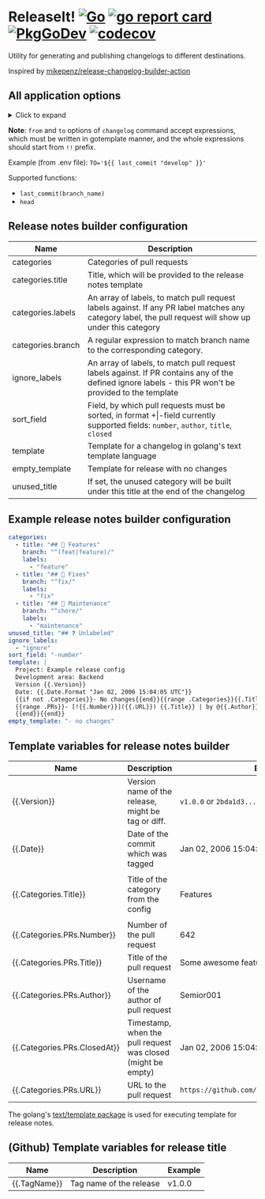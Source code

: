 # ReleaseIt! [![Go](https://github.com/Semior001/releaseit/actions/workflows/.go.yaml/badge.svg)](https://github.com/Semior001/releaseit/actions/workflows/.go.yaml) [![go report card](https://goreportcard.com/badge/github.com/semior001/releaseit)](https://goreportcard.com/report/github.com/semior001/releaseit) [![PkgGoDev](https://pkg.go.dev/badge/github.com/Semior001/releaseit)](https://pkg.go.dev/github.com/Semior001/releaseit) [![codecov](https://codecov.io/gh/Semior001/releaseit/branch/master/graph/badge.svg?token=0MAV99RJ1C)](https://codecov.io/gh/Semior001/releaseit)

Utility for generating and publishing changelogs to different destinations.

Inspired by [mikepenz/release-changelog-builder-action](https://github.com/mikepenz/release-changelog-builder-action)

## All application options
<details>
<summary>Click to expand</summary>

```
Application Options:
      --dbg                                    turn on debug mode [$DEBUG]

Help Options:
  -h, --help                                   Show this help message

[preview command options]
          --version=                           version to be released [$VERSION]
          --data-file=                         path to the file with release data [$DATA_FILE]
          --conf_location=                     location to the config file [$CONF_LOCATION]
          --extras=                            extra variables to use in the template [$EXTRAS]

[changelog command options]
          --from=                              sha to start release notes from [$FROM]
          --to=                                sha to end release notes to [$TO]

[release command options]
          --tag=                               tag to be released [$TAG]

[changelog & release options]
    engine:
          --engine.type=[github|gitlab]        type of the repository engine [$ENGINE_TYPE]

    repo:
          --engine.github.repo.owner=          owner of the repository [$ENGINE_GITHUB_REPO_OWNER]
          --engine.github.repo.name=           name of the repository [$ENGINE_GITHUB_REPO_NAME]

    basic_auth:
          --engine.github.basic_auth.username= username for basic auth [$ENGINE_GITHUB_BASIC_AUTH_USERNAME]
          --engine.github.basic_auth.password= password for basic auth [$ENGINE_GITHUB_BASIC_AUTH_PASSWORD]

    gitlab:
          --engine.gitlab.token=               token to connect to the gitlab repository [$ENGINE_GITLAB_TOKEN]
          --engine.gitlab.base_url=            base url of the gitlab instance [$ENGINE_GITLAB_BASE_URL]
          --engine.gitlab.project_id=          project id of the repository [$ENGINE_GITLAB_PROJECT_ID]

    notify:
          --notify.stdout                      print release notes to stdout [$NOTIFY_STDOUT]
          --notify.conf_location=              location to the config file [$NOTIFY_CONF_LOCATION]

    telegram:
          --notify.telegram.chat_id=           id of the chat, where the release notes will be sent [$NOTIFY_TELEGRAM_CHAT_ID]
          --notify.telegram.token=             bot token [$NOTIFY_TELEGRAM_TOKEN]
          --notify.telegram.web_page_preview   request telegram to preview for web links [$NOTIFY_TELEGRAM_WEB_PAGE_PREVIEW]

    github:
          --notify.github.release_name_tmpl=   template for release name [$NOTIFY_GITHUB_RELEASE_NAME_TMPL]

    repo:
          --notify.github.repo.owner=          owner of the repository [$NOTIFY_GITHUB_REPO_OWNER]
          --notify.github.repo.name=           name of the repository [$NOTIFY_GITHUB_REPO_NAME]

    basic_auth:
          --notify.github.basic_auth.username= username for basic auth [$NOTIFY_GITHUB_BASIC_AUTH_USERNAME]
          --notify.github.basic_auth.password= password for basic auth [$NOTIFY_GITHUB_BASIC_AUTH_PASSWORD]

    mattermost:
          --notify.mattermost.base_url=        base url of the mattermost server [$NOTIFY_MATTERMOST_BASE_URL]
          --notify.mattermost.channel_id=      id of the channel, where the release notes will be sent [$NOTIFY_MATTERMOST_CHANNEL_ID]
          --notify.mattermost.login_id=        login id of the user, who will send the release notes [$NOTIFY_MATTERMOST_LOGIN_ID]
          --notify.mattermost.password=        password of the user, who will send the release notes [$NOTIFY_MATTERMOST_PASSWORD]
          --notify.mattermost.ldap             use ldap auth [$NOTIFY_MATTERMOST_LDAP]

    mattermost-hook:
          --notify.mattermost-hook.base_url=   base url of the mattermost server [$NOTIFY_MATTERMOST_HOOK_BASE_URL]
          --notify.mattermost-hook.id=         id of the hook, where the release notes will be sent [$NOTIFY_MATTERMOST_HOOK_ID]
```

</details>

**Note**: `from` and `to` options of `changelog` command accept expressions, which must be written in gotemplate manner,
and the whole expressions should start from `!!` prefix.

Example (from .env file): `TO='${{ last_commit "develop" }}'`

Supported functions:
- `last_commit(branch_name)`
- `head`

## Release notes builder configuration
| Name              | Description                                                                                                                                             |
|-------------------|---------------------------------------------------------------------------------------------------------------------------------------------------------|
| categories        | Categories of pull requests                                                                                                                             |
| categories.title  | Title, which will be provided to the release notes template                                                                                             |
| categories.labels | An array of labels, to match pull request labels against. If any PR label matches any category label, the pull request will show up under this category |
| categories.branch | A regular expression to match branch name to the corresponding category.                                                                                |
| ignore_labels     | An array of labels, to match pull request labels against. If PR contains any of the defined ignore labels - this PR won't be provided to the template   |
| sort_field        | Field, by which pull requests must be sorted, in format +&#124;-field currently supported fields: `number`, `author`, `title`, `closed`                 |
| template          | Template for a changelog in golang's text template language                                                                                             |
| empty_template    | Template for release with no changes                                                                                                                    |
| unused_title      | If set, the unused category will be built under this title at the end of the changelog                                                                  |

## Example release notes builder configuration

```yaml
categories:
  - title: "## 🚀 Features"
    branch: "^(feat|feature)/"
    labels:
      - "feature"
  - title: "## 🐛 Fixes"
    branch: "^fix/"
    labels:
      - "fix"
  - title: "## 🧰 Maintenance"
    branch: "^chore/"
    labels:
      - "maintenance"
unused_title: "## ❓ Unlabeled"
ignore_labels:
  - "ignore"
sort_field: "-number"
template: |
  Project: Example release config
  Development area: Backend
  Version {{.Version}}
  Date: {{.Date.Format "Jan 02, 2006 15:04:05 UTC"}}
  {{if not .Categories}}- No changes{{end}}{{range .Categories}}{{.Title}} | {{ len .PRs }}
  {{range .PRs}}- [!{{.Number}}]({{.URL}}) {{.Title}} | by @{{.Author}}, closed at {{.ClosedAt.Format "02.01.2006 15:04:05 MST"}}
  {{end}}{{end}}
empty_template: "- no changes"
```

## Template variables for release notes builder

| Name                         | Description                                                  | Example                                         |
|------------------------------|--------------------------------------------------------------|-------------------------------------------------|
| {{.Version}}                 | Version name of the release, might be tag or diff.           | `v1.0.0` or `2bda1d3...82e35cf`                 |
| {{.Date}}                    | Date of the commit which was tagged                          | Jan 02, 2006 15:04:05 UTC                       |
|                              |                                                              |                                                 |
| {{.Categories.Title}}        | Title of the category from the config                        | Features                                        |
|                              |                                                              |                                                 |
| {{.Categories.PRs.Number}}   | Number of the pull request                                   | 642                                             |
| {{.Categories.PRs.Title}}    | Title of the pull request                                    | Some awesome feature added                      |
| {{.Categories.PRs.Author}}   | Username of the author of pull request                       | Semior001                                       |
| {{.Categories.PRs.ClosedAt}} | Timestamp, when the pull request was closed (might be empty) | Jan 02, 2006 15:04:05 UTC                       |
| {{.Categories.PRs.URL}}      | URL to the pull request                                      | `https://github.com/Semior001/releaseit/pull/6` |

The golang's [text/template package](https://pkg.go.dev/text/template) is used for executing template for release notes.

## (Github) Template variables for release title

| Name         | Description             | Example |
|--------------|-------------------------|---------|
| {{.TagName}} | Tag name of the release | v1.0.0  |
